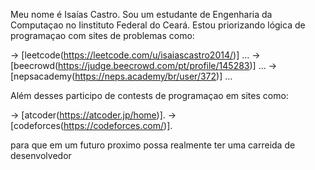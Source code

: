Meu nome é Isaías Castro.
Sou um estudante de Engenharia da Computaçao no Iinstituto Federal do Ceará.
Estou priorizando lógica de programaçao com sites de problemas como: 

  -> [leetcode(https://leetcode.com/u/isaiascastro2014/)] ...
  -> [beecrowd(https://judge.beecrowd.com/pt/profile/145283)] ...
  -> [nepsacademy(https://neps.academy/br/user/372)] ...
  
Além desses participo de contests de programaçao em sites como:
  
  -> [atcoder(https://atcoder.jp/home)].
  -> [codeforces(https://codeforces.com/)].

para que em um futuro proximo possa realmente ter uma carreida de desenvolvedor
